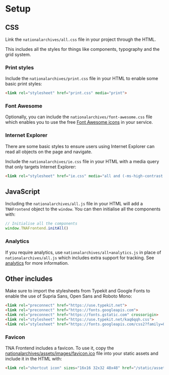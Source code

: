 # Setup

## CSS

Link the `nationalarchives/all.css` file in your project through the HTML.

This includes all the styles for things like components, typography and the grid system.

### Print styles

Include the `nationalarchives/print.css` file in your HTML to enable some basic print styles:

```html
<link rel="stylesheet" href="print.css" media="print">
```

### Font Awesome

Optionally, you can include the `nationalarchives/font-awesome.css` file which enables you to use the free [Font Awesome icons](https://fontawesome.com/search?o=r&m=free) in your service.

### Internet Explorer

There are some basic styles to ensure users using Internet Explorer can read all objects on the page and navigate.

Include the `nationalarchives/ie.css` file in your HTML with a media query that only targets Internet Explorer:

```html
<link rel="stylesheet" href="ie.css" media="all and (-ms-high-contrast: none), (-ms-high-contrast: active)">
```

## JavaScript

Including the `nationalarchives/all.js` file in your HTML will add a `TNAFrontend` object to the `window`. You can then initialise all the components with:

```js
// Initialise all the components
window.TNAFrontend.initAll()
```

### Analytics

If you require analytics, use `nationalarchives/all+analytics.js` in place of `nationalarchives/all.js` which includes extra support for tracking. See [analytics](./analytics.md) for more information.

## Other includes

Make sure to import the stylesheets from Typekit and Google Fonts to enable the use of Supria Sans, Open Sans and Roboto Mono:

```html
<link rel="preconnect" href="https://use.typekit.net">
<link rel="preconnect" href="https://fonts.googleapis.com">
<link rel="preconnect" href="https://fonts.gstatic.com" crossorigin>
<link rel="stylesheet" href="https://use.typekit.net/kaq6qqh.css">
<link rel="stylesheet" href="https://fonts.googleapis.com/css2?family=Open+Sans:wght@400..700&family=Roboto+Mono:wght@400..500&display=swap">
```

### Favicon

TNA Frontend includes a favicon. To use it, copy the [nationalarchives/assets/images/favicon.ico](https://github.com/nationalarchives/tna-frontend/blob/main/src/nationalarchives/assets/images/favicon.ico) file into your static assets and include it in the HTML with:

```html
<link rel="shortcut icon" sizes="16x16 32x32 48x48" href="/static/assets/images/favicon.ico" type="image/x-icon">
```
